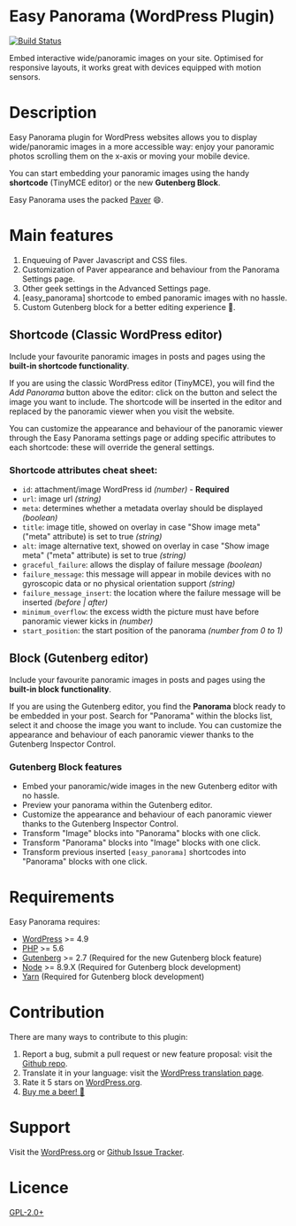 # Easy Panorama (WordPress Plugin)
[![Build Status](https://travis-ci.org/leopuleo/easy-panorama.svg?branch=master)](https://travis-ci.org/leopuleo/easy-panorama)

Embed interactive wide/panoramic images on your site. Optimised for responsive layouts, it works great with devices equipped with motion sensors.

# Description

Easy Panorama plugin for WordPress websites allows you to display wide/panoramic images in a more accessible way: enjoy your panoramic photos scrolling them on the x-axis or moving your mobile device.

You can start embedding your panoramic images using the handy **shortcode** (TinyMCE editor) or the new **Gutenberg Block**.

Easy Panorama uses the packed [Paver](http://terrymun.github.io/paver/?source=easy-panorama-wp-plugin) :smile:.

# Main features

1. Enqueuing of Paver Javascript and CSS files.
2. Customization of Paver appearance and behaviour from the Panorama Settings page.
3. Other geek settings in the Advanced Settings page.
4. [easy_panorama] shortcode to embed panoramic images with no hassle.
5. Custom Gutenberg block for a better editing experience 🎉.

## Shortcode (Classic WordPress editor)
Include your favourite panoramic images in posts and pages using the **built-in shortcode functionality**.

If you are using the classic WordPress editor (TinyMCE), you will find the *Add Panorama* button above the editor: click on the button and select the image you want to include. 
The shortcode will be inserted in the editor and replaced by the panoramic viewer when you visit the website.

You can customize the appearance and behaviour of the panoramic viewer through the Easy Panorama settings page or adding specific attributes to each shortcode: these will override the general settings.

### Shortcode attributes cheat sheet:
* `id`: attachment/image WordPress id *(number)* - **Required**
* `url`: image url *(string)*
* `meta`: determines whether a metadata overlay should be displayed *(boolean)*
* `title`: image title, showed on overlay in case "Show image meta" ("meta" attribute) is set to true  *(string)*
* `alt`: image alternative text, showed on overlay in case "Show image meta" ("meta" attribute) is set to true  *(string)*
* `graceful_failure`: allows the display of failure message *(boolean)*
* `failure_message`: this message will appear in mobile devices with no gyroscopic data or no physical orientation support *(string)*
* `failure_message_insert`: the location where the failure message will be inserted *(before | after)*
* `minimum_overflow`: the excess width the picture must have before panoramic viewer kicks in *(number)*
* `start_position`: the start position of the panorama *(number from 0 to 1)*

## Block (Gutenberg editor)
Include your favourite panoramic images in posts and pages using the **built-in block functionality**.

If you are using the Gutenberg editor, you find the **Panorama** block ready to be embedded in your post.
Search for "Panorama" within the blocks list, select it and choose the image you want to include.
You can customize the appearance and behaviour of each panoramic viewer thanks to the Gutenberg Inspector Control.

### Gutenberg Block features
* Embed your panoramic/wide images in the new Gutenberg editor with no hassle.
* Preview your panorama within the Gutenberg editor.
* Customize the appearance and behaviour of each panoramic viewer thanks to the Gutenberg Inspector Control.
* Transform "Image" blocks into "Panorama" blocks with one click.
* Transform "Panorama" blocks into "Image" blocks with one click.
* Transform previous inserted `[easy_panorama]` shortcodes into "Panorama" blocks with one click.


# Requirements
Easy Panorama requires:
* [WordPress](https://wordpress.org/) >= 4.9
* [PHP](https://secure.php.net/manual/en/install.php) >= 5.6
* [Gutenberg](https://wordpress.org/plugins/gutenberg/) >= 2.7 (Required for the new Gutenberg block feature)
* [Node](https://nodejs.org/en/) >= 8.9.X (Required for Gutenberg block development)
* [Yarn](https://yarnpkg.com/en/docs/install) (Required for Gutenberg block development)

# Contribution
There are many ways to contribute to this plugin:

1. Report a bug, submit a pull request or new feature proposal: visit the [Github repo](https://github.com/leopuleo/easy-panorama).
2. Translate it in your language: visit the [WordPress translation page](https://translate.wordpress.org/projects/wp-plugins/easy-panorama).
3. Rate it 5 stars on [WordPress.org](https://wordpress.org/support/view/plugin-reviews/easy-panorama?filter=5#postform).
4. [Buy me a beer! :beer:](//paypal.me/LeonardoGiacone)

# Support
Visit the [WordPress.org](https://wordpress.org/support/plugin/easy-panorama) or [Github Issue Tracker](https://github.com/leopuleo/easy-panorama/issues).

# Licence
[GPL-2.0+](http://www.gnu.org/licenses/gpl-2.0.txt)
